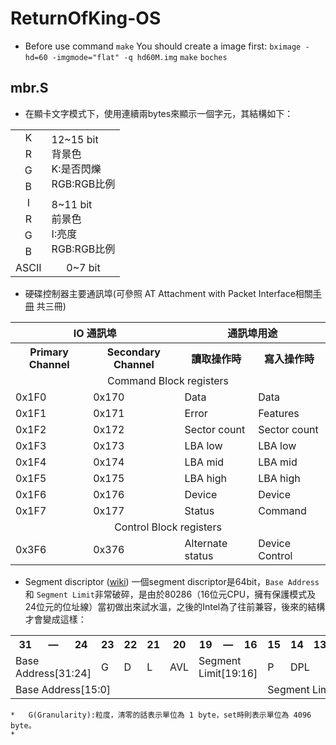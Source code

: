 # ReturnOfKing-OS

* Before use command `make` You should create a image first:
`bximage -hd=60 -imgmode="flat" -q hd60M.img`
`make`
`boches`

## mbr.S
* 在顯卡文字模式下，使用連續兩bytes來顯示一個字元，其結構如下：

<table>
  <tr>
  	<td align="center">K</td>
  	<td rowspan="4">12~15 bit<br>背景色<br>K:是否閃爍<br>RGB:RGB比例</td>
  </tr>
  <tr>
  	<td align="center">R</td>
  </tr>
  <tr>
  	<td align="center">G</td>
  </tr>
  <tr>
  	<td align="center">B</td>
  </tr>
  <td align="center">I</td>
  <td rowspan="4">8~11 bit<br>前景色<br>I:亮度<br>RGB:RGB比例</td>
  </tr>
  <tr>
  	<td align="center">R</td>
  </tr>
  <tr>
  	<td align="center">G</td>
  </tr>
  <tr>
  	<td align="center">B</td>
  </tr>
  <tr>
    <td align="center">ASCII</td>
    <td align="center">0~7 bit</td>
  </tr>
</table>

* 硬碟控制器主要通訊埠(可參照 AT Attachment with Packet Interface相關[手冊](http://www.t13.org/Documents/UploadedDocuments/docs2007/D1532v1r4b-AT_Attachment_with_Packet_Interface_-_7_Volume_1.pdf) 共三冊)

<table>
    <tr>
        <th align="center" colspan="2">IO 通訊埠</th>
        <th align="center" colspan="2">通訊埠用途</th>
    </tr>
    <tr>
        <th align="center">Primary Channel</th>
        <th align="center">Secondary Channel</th>
        <th align="center">讀取操作時</th>
        <th align="center">寫入操作時</th>
    </tr>
    <tr>
        <td align="center" colspan="4">Command Block registers</td>
    </tr>
    <tr>
        <td>0x1F0</td>
        <td>0x170</td>
        <td>Data</td>
        <td>Data</td>
    </tr>
    <tr>
        <td>0x1F1</td>
        <td>0x171</td>
        <td>Error</td>
        <td>Features</td>
    </tr>
    <tr>
        <td>0x1F2</td>
        <td>0x172</td>
        <td>Sector count</td>
        <td>Sector count</td>
    </tr>
    <tr>
        <td>0x1F3</td>
        <td>0x173</td>
        <td>LBA low</td>
        <td>LBA low</td>
    </tr>
    <tr>
        <td>0x1F4</td>
        <td>0x174</td>
        <td>LBA mid</td>
        <td>LBA mid</td>
    </tr>
    <tr>
        <td>0x1F5</td>
        <td>0x175</td>
        <td>LBA high</td>
        <td>LBA high</td>
    </tr>
    <tr>
        <td>0x1F6</td>
        <td>0x176</td>
        <td>Device</td>
        <td>Device</td>
    </tr>
    <tr>
        <td>0x1F7</td>
        <td>0x177</td>
        <td>Status</td>
        <td>Command</td>
    </tr>
    <tr>
        <td align="center" colspan="4">Control Block registers</td>
    </tr>
    <tr>
        <td>0x3F6</td>
        <td>0x376</td>
        <td>Alternate status</td>
        <td>Device Control</td>
    </tr>
</table>

* Segment discriptor ([wiki](https://en.wikipedia.org/wiki/Segment_descriptor))
一個segment discriptor是64bit，`Base Address` 和 `Segment Limit`非常破碎，是由於80286（16位元CPU，擁有保護模式及24位元的位址線）當初做出來試水溫，之後的Intel為了往前兼容，後來的結構才會變成這樣：
<table align="center">
<tbody><tr>
<th>31</th>
<th>—</th>
<th>24</th>
<th>23</th>
<th>22</th>
<th>21</th>
<th>20</th>
<th>19</th>
<th>—</th>
<th>16</th>
<th>15</th>
<th>14</th>
<th>13</th>
<th>12</th>
<th>11</th>
<th>10</th>
<th>9</th>
<th>8</th>
<th>7</th>
<th>—</th>
<th>0</th>
</tr>
<tr>
<td colspan="3">Base Address[31:24]</td>
<td>G</td>
<td>D</td>
<td>L</td>
<td>AVL</td>
<td colspan="3">Segment Limit[19:16]</td>
<td>P</td>
<td colspan="2">DPL</td>
<td>1</td>
<td>1</td>
<td>C</td>
<td>R</td>
<td>A</td>
<td colspan="3">Base Address[23:16]</td>
</tr>
<tr>
<td colspan="10">Base Address[15:0]</td>
<td colspan="11">Segment Limit[15:0]</td>
</tr>
</tbody></table>

    *   G(Granularity):粒度，清零的話表示單位為 1 byte，set時則表示單位為 4096 byte。
    * 